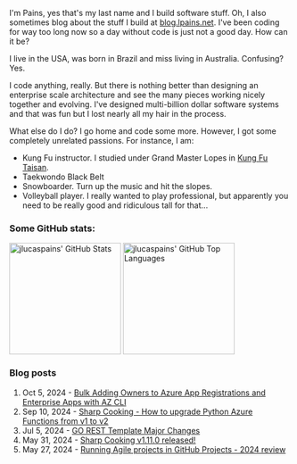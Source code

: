 I'm Pains, yes that's my last name and I build software stuff. Oh, I also sometimes blog about the stuff I build at [blog.lpains.net](https://blog.lpains.net). I've been coding for way too long now so a day without code is just not a good day. How can it be?

I live in the USA, was born in Brazil and miss living in Australia. Confusing? Yes.

I code anything, really. But there is nothing better than designing an enterprise scale architecture and see the many pieces working nicely together and evolving. I've designed multi-billion dollar software systems and that was fun but I lost nearly all my hair in the process.

What else do I do? I go home and code some more. However, I got some completely unrelated passions. For instance, I am:

  * Kung Fu instructor. I studied under Grand Master Lopes in [Kung Fu Taisan](http://kungfutaisan.com.br/).
  * Taekwondo Black Belt
  * Snowboarder. Turn up the music and hit the slopes. 
  * Volleyball player. I really wanted to play professional, but apparently you need to be really good and ridiculous tall for that...

### Some GitHub stats:
<div>
 <img height="200" align="center" src="https://github-readme-stats.vercel.app/api?username=jlucaspains&show_icons=true&theme=dark&count_private=true&rank_icon=github" alt="jlucaspains' GitHub Stats" />
 <img height="200" align="center" src="https://github-readme-stats.vercel.app/api/top-langs/?username=jlucaspains&theme=dark&layout=compact" 
   alt="jlucaspains' GitHub Top Languages" />
</div>

### Blog posts
<!-- BLOG-POST-LIST:START -->
1. Oct 5, 2024 - [Bulk Adding Owners to Azure App Registrations and Enterprise Apps with AZ CLI](https://blog.lpains.net/posts/2024-10-05-adding-owners-azure-apps/)
1. Sep 10, 2024 - [Sharp Cooking - How to upgrade Python Azure Functions from v1 to v2](https://blog.lpains.net/posts/2024-09-10-upgrading-az-func-to-v2/)
1. Jul 5, 2024 - [GO REST Template Major Changes](https://blog.lpains.net/posts/2024-07-05-go-rest-template-major-changes/)
1. May 31, 2024 - [Sharp Cooking v1.11.0 released!](https://blog.lpains.net/posts/2024-05-31-sharp-cooking-v1.11-released/)
1. May 27, 2024 - [Running Agile projects in GitHub Projects - 2024 review](https://blog.lpains.net/posts/2024-05-27-2024-review-github-sprint-projects/)<!-- BLOG-POST-LIST:END -->
